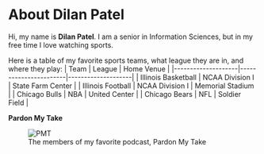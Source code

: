 # About Dilan Patel

Hi, my name is **Dilan Patel**. I am a senior in Information Sciences, but in my free time I love watching sports.

Here is a table of my favorite sports teams, what league they are in, and where they play:
| Team               | League                | Home Venue         |
|--------------------|-----------------------|--------------------|
| Illinois Basketball | NCAA Division I       | State Farm Center  |
| Illinois Football   | NCAA Division I       | Memorial Stadium   |
| Chicago Bulls       | NBA                   | United Center      |
| Chicago Bears       | NFL                   | Soldier Field      |



**Pardon My Take**
<figure>
  <img src="https://media.d3.nhle.com/image/private/t_ratio16_9-size50/dpr_2.0/f_auto/prd/olstsfd0yrhs3yrznrcr.jpg" alt = "PMT">
  <figcaption>The members of my favorite podcast, Pardon My Take</figcaption>
</figure>
